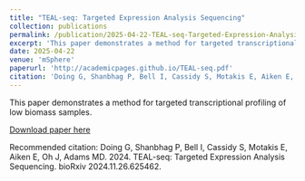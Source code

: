```yaml
---
title: "TEAL-seq: Targeted Expression Analysis Sequencing"
collection: publications
permalink: /publication/2025-04-22-TEAL-seq-Targeted-Expression-Analysis-Sequencing
excerpt: 'This paper demonstrates a method for targeted transcriptional profiling of low biomass samples.'
date: 2025-04-22
venue: 'mSphere'
paperurl: 'http://academicpages.github.io/TEAL-seq.pdf'
citation: 'Doing G, Shanbhag P, Bell I, Cassidy S, Motakis E, Aiken E, Oh J, Adams MD. 2024. TEAL-seq: Targeted Expression Analysis Sequencing. bioRxiv 2024.11.26.625462.'
---
```

This paper demonstrates a method for targeted transcriptional profiling of low biomass samples.

[Download paper here](http://academicpages.github.io/TEAL-seq.pdf)

Recommended citation: Doing G, Shanbhag P, Bell I, Cassidy S, Motakis E, Aiken E, Oh J, Adams MD. 2024. TEAL-seq: Targeted Expression Analysis Sequencing. bioRxiv 2024.11.26.625462.